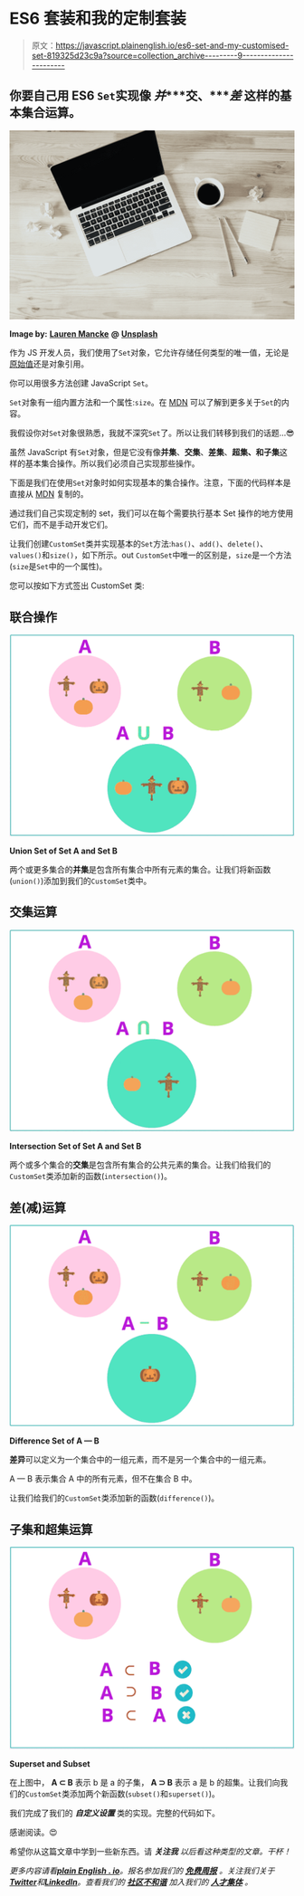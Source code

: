 # ES6 套装和我的定制套装

> 原文：<https://javascript.plainenglish.io/es6-set-and-my-customised-set-819325d23c9a?source=collection_archive---------9----------------------->

## 你要自己用 ES6 `Set`实现像 ***并******交、******差*** 这样的基本集合运算。

![](img/e3527f9b403bbf3bbac110067e133f2a.png)

**Image by:** [**Lauren Mancke**](https://unsplash.com/@laurenmancke) **@** [**Unsplash**](https://unsplash.com/)

作为 JS 开发人员，我们使用了`Set`对象，它允许存储任何类型的唯一值，无论是[原始值](https://developer.mozilla.org/en-US/docs/Glossary/Primitive)还是对象引用。

你可以用很多方法创建 JavaScript `Set`。

`Set`对象有一组内置方法和一个属性:`size`。在 [MDN](https://developer.mozilla.org/en-US/docs/Web/JavaScript/Reference/Global_Objects/Set) 可以了解到更多关于`Set`的内容。

我假设你对`Set`对象很熟悉，我就不深究`Set`了。所以让我们转移到我们的话题…😎

虽然 JavaScript 有`Set`对象，但是它没有像**并集**、**交集**、**差集**、**超集、**和**子集**这样的基本集合操作。所以我们必须自己实现那些操作。

下面是我们在使用`Set`对象时如何实现基本的集合操作。注意，下面的代码样本是直接从 [MDN](https://developer.mozilla.org/en-US/docs/Web/JavaScript/Reference/Global_Objects/Set) 复制的。

通过我们自己实现定制的 set，我们可以在每个需要执行基本 Set 操作的地方使用它们，而不是手动开发它们。

让我们创建`CustomSet`类并实现基本的`Set`方法:`has()`、`add()`、`delete()`、`values()`和`size()`，如下所示。out `CustomSet`中唯一的区别是，`size`是一个方法(`size`是`Set`中的一个属性)。

您可以按如下方式签出 CustomSet 类:

## 联合操作

![](img/930679c063fa6da2c7ca0ab665b2e70e.png)

**Union Set of Set A and Set B**

两个或更多集合的**并集**是包含所有集合中所有元素的集合。让我们将新函数(`union()`)添加到我们的`CustomSet`类中。

## 交集运算

![](img/16c7edf08e38bd7c3bd79a156ae564df.png)

**Intersection Set of Set A and Set B**

两个或多个集合的**交集**是包含所有集合的公共元素的集合。让我们给我们的`CustomSet`类添加新的函数(`intersection()`)。

## 差(减)运算

![](img/c9153a72e2b40b4b22e008a9df511e46.png)

**Difference Set of A — B**

**差异**可以定义为一个集合中的一组元素，而不是另一个集合中的一组元素。

A — B 表示集合 A 中的所有元素，但不在集合 B 中。

让我们给我们的`CustomSet`类添加新的函数(`difference()`)。

## 子集和超集运算

![](img/efdcc58950d1b6a8706be47be0b5a4dc.png)

**Superset and Subset**

在上图中， **A ⊂ B** 表示 b 是 a 的子集， **A ⊃ B** 表示 a 是 b 的超集。让我们向我们的`CustomSet`类添加两个新函数(`subset()`和`superset()`)。

我们完成了我们的 ***自定义设置*** 类的实现。完整的代码如下。

感谢阅读。😍

希望你从这篇文章中学到一些新东西。请 ***关注我*** *以后看这种类型的文章。干杯！*

*更多内容请看*[***plain English . io***](https://plainenglish.io/)*。报名参加我们的* [***免费周报***](http://newsletter.plainenglish.io/) *。关注我们关于*[***Twitter***](https://twitter.com/inPlainEngHQ)**和*[***LinkedIn***](https://www.linkedin.com/company/inplainenglish/)*。查看我们的* [***社区不和谐***](https://discord.gg/GtDtUAvyhW) *加入我们的* [***人才集体***](https://inplainenglish.pallet.com/talent/welcome) *。**